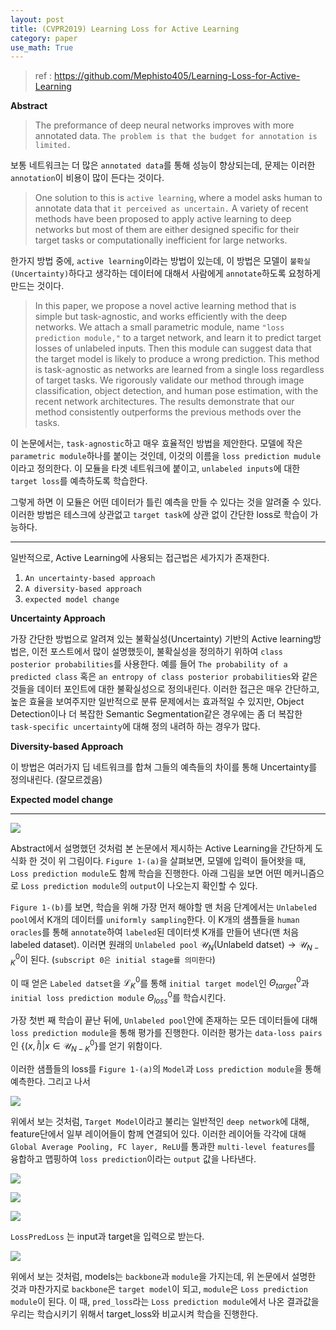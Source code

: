 ```yaml
---
layout: post
title: (CVPR2019) Learning Loss for Active Learning
category: paper
use_math: True
---
```


> ref : https://github.com/Mephisto405/Learning-Loss-for-Active-Learning

**Abstract**
>The preformance of deep neural networks improves with more annotated data. `The problem is that the budget for annotation is limited.` 

보통 네트워크는 더 많은 `annotated data`를 통해 성능이 향상되는데, 문제는 이러한 `annotation`이 비용이 많이 든다는 것이다. 

>One solution to this is `active learning`, where a model asks human to annotate data that `it perceived as uncertain.` A variety of recent methods have been proposed to apply active learning to deep networks but most of them are either designed specific for their target tasks or computationally inefficient for large networks.

한가지 방법 중에, `active learning`이라는 방법이 있는데, 이 방법은 모델이 `불확실(Uncertainty)`하다고 생각하는 데이터에 대해서 사람에게 `annotate`하도록 요청하게 만드는 것이다.

>In this paper, we propose a novel active learning method that is simple but task-agnostic, and works efficiently with the deep networks. We attach a small parametric module, name `"loss prediction module,"` to a target network, and learn it to predict target losses of unlabeled inputs. Then this module can suggest data that the target model is likely to produce a wrong prediction. This method is task-agnostic as networks are learned from a single loss regardless of target tasks. We rigorously validate our method through image classification, object detection, and human pose estimation, with the recent network architectures. The results demonstrate that our method consistently outperforms the previous methods over the tasks.

이 논문에서는, `task-agnostic`하고 매우 효율적인 방법을 제안한다. 모델에 작은 `parametric module`하나를 붙이는 것인데, 이것의 이름을 `loss prediction mudule`이라고 정의한다. 이 모듈을 타겟 네트워크에 붙이고, `unlabeled inputs`에 대한 `target loss`를 예측하도록 학습한다.

그렇게 하면 이 모듈은 어떤 데이터가 틀린 예측을 만들 수 있다는 것을 알려줄 수 있다. 이러한 방법은 테스크에 상관없고 `target task`에 상관 없이 간단한 loss로 학습이 가능하다. 

****

일반적으로, Active Learning에 사용되는 접근법은 세가지가 존재한다.

1. `An uncertainty-based approach`
2. `A diversity-based approach`
3. `expected model change`

**Uncertainty Approach**

가장 간단한 방법으로 알려져 있는 불확실성(Uncertainty) 기반의 Active learning방법은, 이전 포스트에서 많이 설명했듯이, 불확실성을 정의하기 위하여 `class posterior probabilities`를  사용한다. 예를 들어 `The probability of a predicted class` 혹은 `an entropy of class posterior probabilities`와 같은 것들을 데이터 포인트에 대한 불확실성으로 정의내린다. 이러한 접근은 매우 간단하고, 높은 효율을 보여주지만 일반적으로 분류 문제에서는 효과적일 수 있지만, Object Detection이나 더 복잡한 Semantic Segmentation같은 경우에는 좀 더 복잡한 `task-specific uncertainty`에 대해 정의 내려하 하는 경우가 많다.

**Diversity-based Approach**

이 방법은 여러가지 딥 네트워크를 합쳐 그들의 예측들의 차이를 통해 Uncertainty를 정의내린다. (잘모르겠음)

**Expected model change**

****

![](https://velog.velcdn.com/images/mawjdgus/post/49888e0f-4672-40d8-9d32-c7215445e906/image.png)

Abstract에서 설명했던 것처럼 본 논문에서 제시하는 Active Learning을 간단하게 도식화 한 것이 위 그림이다. `Figure 1-(a)`을 살펴보면, 모델에 입력이 들어왓을 때, `Loss prediction module`도 함께 학습을 진행한다. 아래 그림을 보면 어떤 메커니즘으로 `Loss prediction module`의 `output`이 나오는지 확인할 수 있다.

`Figure 1-(b)`를 보면, 학습을 위해 가장 먼저 해야할 맨 처음 단계에서는 `Unlabeled pool`에서 K개의 데이터를 `uniformly sampling`한다. 이 K개의 샘플들을 `human oracles`를 통해 `annotate`하여 `labeled`된 데이터셋 K개를 만들어 낸다(맨 처음 labeled dataset). 이러면 원래의 `Unlabeled pool` $\mathcal{U}_N$(Unlabeld datset)$\rightarrow{\mathcal{U}^0_{N-K}}$이 된다. (`subscript 0은 initial stage를 의미한다`)

이 때 얻은 `Labeled datset`을 $\mathcal{L}^0_K$를 통해 `initial target model`인 $\Theta^0_{target}$과 `initial loss prediction module` $\Theta^0_{loss}$를 학습시킨다.

가장 첫번 째 학습이 끝난 뒤에, `Unlabeled pool`안에 존재하는 모든 데이터들에 대해 `loss prediction module`을 통해 평가를 진행한다. 이러한 평가는 `data-loss pairs`인 $\{(x,\hat{l})|x\in{\mathcal{U}^0_{N-K}}\}$를 얻기 위함이다. 

이러한 샘플들의 loss를 `Figure 1-(a)`의 `Model`과 `Loss prediction module`을 통해 예측한다. 그리고 나서 


![](https://velog.velcdn.com/images/mawjdgus/post/ad433b8d-350c-429f-8f11-a98ab703da03/image.png)

위에서 보는 것처럼, `Target Model`이라고 불리는 일반적인 `deep network`에 대해, feature단에서 일부 레이어들이 함께 연결되어 있다. 이러한 레이어들 각각에 대해 `Global Average Pooling, FC layer, ReLU`를 통과한 `multi-level features`를 융합하고 맵핑하여 `loss prediction`이라는 `output` 값을 나타낸다. 



![](https://velog.velcdn.com/images/mawjdgus/post/cd75d433-907f-4dc6-9a34-943d17cbfae7/image.png)



![](https://velog.velcdn.com/images/mawjdgus/post/6d311988-c90b-4e8c-b017-2f4b35ca5696/image.png)


![](https://velog.velcdn.com/images/mawjdgus/post/620ec452-651f-4fb2-a027-dcff8d4af569/image.png)

`LossPredLoss` 는 input과 target을 입력으로 받는다.


![](https://velog.velcdn.com/images/mawjdgus/post/7e85e3f7-ece1-4366-bf7a-b757909e7a10/image.png)

위에서 보는 것처럼, models는 `backbone`과 `module`을 가지는데, 위 논문에서 설명한 것과 마찬가지로 `backbone`은 `target model`이 되고, `module`은 `Loss prediction module`이 된다. 이 때, `pred_loss`라는 `Loss prediction module`에서 나온 결과값을 우리는 학습시키기 위해서 target_loss와 비교시켜 학습을 진행한다.